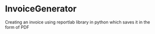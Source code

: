 # InvoiceGenerator
Creating an invoice using reportlab library in python which saves it in the form of PDF 
